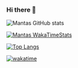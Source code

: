 ### Hi there 👋

![Mantas GitHub stats](https://github-readme-stats.vercel.app/api?username=mantasmikal&count_private=true&show_icons=true)

[![Mantas WakaTimeStats](https://github-readme-stats.vercel.app/api/wakatime?username=MantasMikal&layout=compact)](https://wakatime.com/@MantasMikal)

[![Top Langs](https://github-readme-stats.vercel.app/api/top-langs/?username=MantasMikal&layout=compact&langs_count=10)](https://wakatime.com/@MantasMikal)

[![wakatime](https://wakatime.com/badge/user/62182f60-e047-4560-acb5-d848d0b06ce1.svg)](https://wakatime.com/@62182f60-e047-4560-acb5-d848d0b06ce1)
